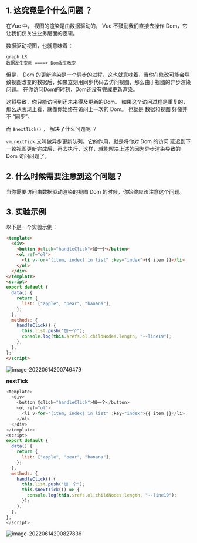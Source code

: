 ﻿## 1. 这究竟是个什么问题 ？

在Vue 中， 视图的渲染是由数据驱动的， Vue 不鼓励我们直接去操作 Dom，它让我们仅关注业务层面的逻辑。

数据驱动视图，也就意味着：

```mermaid
graph LR
数据发生变动 ====> Dom发生改变
```

但是， Dom 的更新渲染是一个异步的过程，这也就意味着，当你在修改可能会导致视图改变的数据后，如果立刻用同步代码去访问视图，那么由于视图的异步渲染问题。 在你访问Dom的时刻，Dom还没有完成更新渲染。 

这将导致，你只能访问到还未来得及更新的Dom。 如果这个访问过程是重复的，那么从表现上看，就像你始终在访问上一次的 Dom。 也就是 数据和视图 好像并不 “同步”。



而 `$nextTick()` ， 解决了什么问题呢 ？

`vm.nextTick`  又叫做异步更新队列。它的作用，就是将你对 Dom 的访问 延迟到下一轮视图更新完成后，再去执行，这样，就能解决上述的因为异步渲染导致的 Dom 访问问题了。

## 2. 什么时候需要注意到这个问题？

当你需要访问由数据驱动渲染的视图 Dom 的时候，你始终应该注意这个问题。 



## 3. 实验示例

以下是一个实验示例：

```html
<template>
  <div>
    <button @click="handleClick">加一个</button>
    <ol ref="ol">
      <li v-for="(item, index) in list" :key="index">{{ item }}</li>
    </ol>
  </div>
</template>
<script>
export default {
  data() {
    return {
      list: ["apple", "pear", "banana"],
    };
  },
  methods: {
    handleClick() {
      this.list.push("加一个");
      console.log(this.$refs.ol.childNodes.length, "--line19");
    },
  },
};
</script>

```

![image-20220614200746479](https://img2022.cnblogs.com/blog/1735896/202206/1735896-20220614200850030-968570750.png)



**nextTick**

```javascript
<template>
  <div>
    <button @click="handleClick">加一个</button>
    <ol ref="ol">
      <li v-for="(item, index) in list" :key="index">{{ item }}</li>
    </ol>
  </div>
</template>
<script>
export default {
  data() {
    return {
      list: ["apple", "pear", "banana"],
    };
  },
  methods: {
    handleClick() {
      this.list.push("加一个");
      this.$nextTick(() => {
        console.log(this.$refs.ol.childNodes.length, "--line19");
      });
    },
  },
};
</script>

```

![image-20220614200827836](https://img2022.cnblogs.com/blog/1735896/202206/1735896-20220614200849206-1199506029.png)